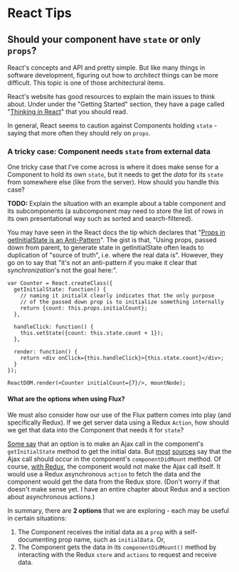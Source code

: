 # React Tips


## Should your component have `state` or only `props`?

React's concepts and API and pretty simple.  But like many things in software development, figuring out how to *architect* things can be more difficult.  This topic is one of those architectural items.

React's website has good resources to explain the main issues to think about.  Under under the "Getting Started" section, they have a page called "[Thinking in React](http://facebook.github.io/react/docs/thinking-in-react.html)" that you should read.

In general, React seems to caution against Components holding `state` - saying that more often they should rely on `props`.  

### A tricky case: Component needs `state` from external data
One tricky case that I've come across is where it does make sense for a Component to hold its own `state`, but it needs to get the *data* for its `state` from somewhere else (like from the server).  How should you handle this case?

<p class="todo-note">
<strong>TODO:</strong> Explain the situation with an example about a table component and its subcomponents (a subcomponent may need to store the list of rows in its own presentational way such as sorted and search-filtered).  
</p>

You may have seen in the React docs the tip which declares that "[Props in getInitialState is an Anti-Pattern](http://facebook.github.io/react/tips/props-in-getInitialState-as-anti-pattern.html)".  The gist is that, "Using props, passed down from parent, to generate state in getInitialState often leads to duplication of "source of truth", i.e. where the real data is".  However, they go on to say that "it's not an anti-pattern if you make it clear that *synchronization*'s not the goal here:".

```
var Counter = React.createClass({
  getInitialState: function() {
    // naming it initialX clearly indicates that the only purpose
    // of the passed down prop is to initialize something internally
    return {count: this.props.initialCount};
  },

  handleClick: function() {
    this.setState({count: this.state.count + 1});
  },

  render: function() {
    return <div onClick={this.handleClick}>{this.state.count}</div>;
  }
});

ReactDOM.render(<Counter initialCount={7}/>, mountNode);
```

#### What are the options when using Flux?
We must also consider how our use of the Flux pattern comes into play (and specifically Redux).  If we get server data using a Redux `Action`, how should we get that data into the Component that needs it for `state`?

[Some say](http://stackoverflow.com/a/28785276/718325) that an option is to make an Ajax call in the component's `getInitialState` method to get the initial data.  But [most](http://stackoverflow.com/a/26618216/718325) [sources](https://facebook.github.io/react/tips/initial-ajax.html) say that the Ajax call should occur in the component's `componentDidMount` method.  Of course, [with Redux](http://rackt.org/redux/docs/advanced/ExampleRedditAPI.html), the component would not make the Ajax call itself.  It would use a Redux asynchronous `action` to fetch the data and the component would get the data from the Redux store.  (Don't worry if that doesn't make sense yet.  I have an entire chapter about Redux and a section about asynchronous actions.)

In summary, there are **2 options** that we are exploring - each may be useful in certain situations:
1. The Component receives the initial data as a `prop` with a self-documenting prop name, such as `initialData`. Or,
2. The Component gets the data in its `componentDidMount()` method by interacting with the Redux `store` and `actions` to request and receive data.



